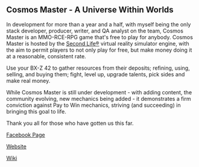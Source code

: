 ## Cosmos Master - A Universe Within Worlds

In development for more than a year and a half, with myself being the only stack developer, producer, writer, and QA analyst on the team, Cosmos Master is an MMO-RCE-RPG game that's free to play for anybody. Cosmos Master is hosted by the [Second Life®](https://secondlife.com) virtual reality simulator engine, with the aim to permit players to not only play for free, but make money doing it at a reasonable, consistent rate. 

Use your BX-Z 42 to gather resources from their deposits; refining, using, selling, and buying them; fight, level up, upgrade talents, pick sides and make real money.

While Cosmos Master is still under development - with adding content, the community evolving, new mechanics being added - it demonstrates a firm conviction against Pay to Win mechanics, striving (and succeeding) in bringing this goal to life.

Thank you all for those who have gotten us this far.

[Facebook Page](https://www.facebook.com/CosmosMasterGame/)

[Website](https://cosmosmaster.com)

[Wiki](https://cosmosmaster.com/wiki)

